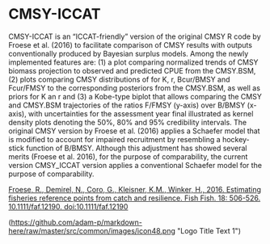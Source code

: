 # CMSY-ICCAT
CMSY-ICCAT is an “ICCAT-friendly” version of the original CMSY R code by Froese et al. (2016) to facilitate comparison of CMSY results with outputs conventionally produced by Bayesian surplus models. Among the newly implemented features are: (1) a plot comparing normalized trends of CMSY biomass projection to observed and predicted CPUE from the CMSY.BSM, (2) plots comparing CMSY distributions of for K, r, Bcur/BMSY and Fcur/FMSY to the corresponding posteriors from the CMSY.BSM, as well as priors for K an r and (3) a Kobe-type biplot that allows comparing the CMSY and CMSY.BSM trajectories of the ratios F/FMSY (y-axis) over B/BMSY (x-axis), with uncertainties for the assessment year final illustrated as kernel density plots denoting the 50%, 80% and 95% credibility intervals. The original CMSY version by Froese et al. (2016) applies a Schaefer model that is modified to account for impaired recruitment by resembling a hockey-stick function of B/BMSY. Although this adjustment has showed several merits (Froese et al. 2016), for the purpose of comparability, the current version CMSY_ICCAT version applies a conventional Schaefer model for the purpose of comparability. 

[Froese, R., Demirel, N., Coro, G., Kleisner, K.M., Winker, H., 2016. Estimating fisheries reference points from catch and resilience. Fish Fish. 18: 506-526. 10.1111/faf.12190. doi:10.1111/faf.12190](http://onlinelibrary.wiley.com/doi/10.1111/faf.12190/abstract)

(https://github.com/adam-p/markdown-here/raw/master/src/common/images/icon48.png "Logo Title Text 1")
